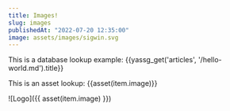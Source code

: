 ```yaml
---
title: Images!
slug: images
publishedAt: "2022-07-20 12:35:00"
image: assets/images/sigwin.svg
---
```


This is a database lookup example: {{yassg_get('articles', '/hello-world.md').title}}

This is an asset lookup: {{asset(item.image)}}

![Logo]({{ asset(item.image) }})

